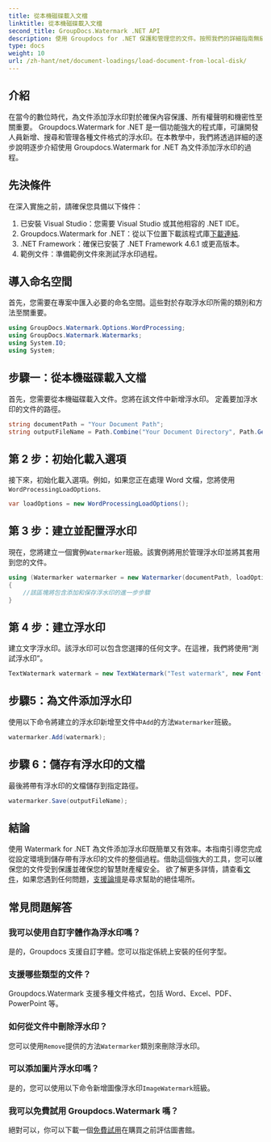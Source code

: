 ```yaml
---
title: 從本機磁碟載入文檔
linktitle: 從本機磁碟載入文檔
second_title: GroupDocs.Watermark .NET API
description: 使用 Groupdocs for .NET 保護和管理您的文件。按照我們的詳細指南無縫添加浮水印。
type: docs
weight: 10
url: /zh-hant/net/document-loadings/load-document-from-local-disk/
---
```

## 介紹
在當今的數位時代，為文件添加浮水印對於確保內容保護、所有權聲明和機密性至關重要。 Groupdocs.Watermark for .NET 是一個功能強大的程式庫，可讓開發人員新增、搜尋和管理各種文件格式的浮水印。在本教學中，我們將透過詳細的逐步說明逐步介紹使用 Groupdocs.Watermark for .NET 為文件添加浮水印的過程。
## 先決條件
在深入實施之前，請確保您具備以下條件：
1. 已安裝 Visual Studio：您需要 Visual Studio 或其他相容的 .NET IDE。
2.  Groupdocs.Watermark for .NET：從以下位置下載該程式庫[下載連結](https://releases.groupdocs.com/Watermark/net/).
3. .NET Framework：確保已安裝了 .NET Framework 4.6.1 或更高版本。
4. 範例文件：準備範例文件來測試浮水印過程。
## 導入命名空間
首先，您需要在專案中匯入必要的命名空間。這些對於存取浮水印所需的類別和方法至關重要。
```csharp
using GroupDocs.Watermark.Options.WordProcessing;
using GroupDocs.Watermark.Watermarks;
using System.IO;
using System;
```
## 步驟一：從本機磁碟載入文檔
首先，您需要從本機磁碟載入文件。您將在該文件中新增浮水印。
定義要加浮水印的文件的路徑。
```csharp
string documentPath = "Your Document Path";
string outputFileName = Path.Combine("Your Document Directory", Path.GetFileName(documentPath));
```
## 第 2 步：初始化載入選項
接下來，初始化載入選項。例如，如果您正在處理 Word 文檔，您將使用`WordProcessingLoadOptions`.
```csharp
var loadOptions = new WordProcessingLoadOptions();
```
## 第 3 步：建立並配置浮水印
現在，您將建立一個實例`Watermarker`班級。該實例將用於管理浮水印並將其套用到您的文件。
```csharp
using (Watermarker watermarker = new Watermarker(documentPath, loadOptions))
{
    //該區塊將包含添加和保存浮水印的進一步步驟
}
```
## 第 4 步：建立浮水印
建立文字浮水印。該浮水印可以包含您選擇的任何文字。在這裡，我們將使用“測試浮水印”。
```csharp
TextWatermark watermark = new TextWatermark("Test watermark", new Font("Arial", 12));
```
## 步驟5：為文件添加浮水印
使用以下命令將建立的浮水印新增至文件中`Add`的方法`Watermarker`班級。
```csharp
watermarker.Add(watermark);
```
## 步驟 6：儲存有浮水印的文檔
最後將帶有浮水印的文檔儲存到指定路徑。
```csharp
watermarker.Save(outputFileName);
```

## 結論
使用 Watermark for .NET 為文件添加浮水印既簡單又有效率。本指南引導您完成從設定環境到儲存帶有浮水印的文件的整個過程。借助這個強大的工具，您可以確保您的文件受到保護並確保您的智慧財產權安全。 
欲了解更多詳情，請查看[文件](https://reference.groupdocs.com/Watermark/net/)，如果您遇到任何問題，[支援論壇](https://forum.groupdocs.com/c/watermark/19)是尋求幫助的絕佳場所。 
## 常見問題解答
### 我可以使用自訂字體作為浮水印嗎？
是的，Groupdocs 支援自訂字體。您可以指定係統上安裝的任何字型。
### 支援哪些類型的文件？
Groupdocs.Watermark 支援多種文件格式，包括 Word、Excel、PDF、PowerPoint 等。
### 如何從文件中刪除浮水印？
您可以使用`Remove`提供的方法`Watermarker`類別來刪除浮水印。
### 可以添加圖片浮水印嗎？
是的，您可以使用以下命令新增圖像浮水印`ImageWatermark`班級。
### 我可以免費試用 Groupdocs.Watermark 嗎？
絕對可以，你可以下載一個[免費試用](https://releases.groupdocs.com/)在購買之前評估圖書館。